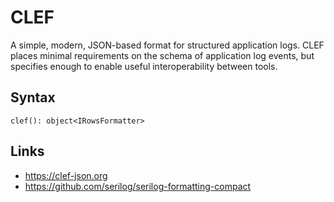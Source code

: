 # CLEF

A simple, modern, JSON-based format for structured application logs. CLEF places minimal requirements on the schema of application log events, but specifies enough to enable useful interoperability between tools.

## Syntax

```
clef(): object<IRowsFormatter>
```

## Links

- https://clef-json.org
- https://github.com/serilog/serilog-formatting-compact
